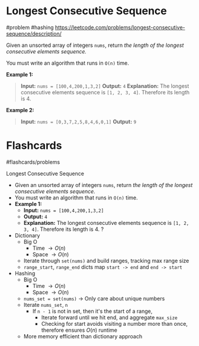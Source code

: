 # Longest Consecutive Sequence
#problem #hashing
https://leetcode.com/problems/longest-consecutive-sequence/description/

Given an unsorted array of integers `nums`, return _the length of the longest consecutive elements sequence._

You must write an algorithm that runs in `O(n)` time.

**Example 1:**
> **Input:** `nums = [100,4,200,1,3,2]`
> **Output:** `4`
> **Explanation:** The longest consecutive elements sequence is `[1, 2, 3, 4]`. Therefore its length is 4.

**Example 2:**
> **Input:** `nums = [0,3,7,2,5,8,4,6,0,1]`
> **Output:** `9`
# Flashcards
#flashcards/problems 

Longest Consecutive Sequence
- Given an unsorted array of integers `nums`, return _the length of the longest consecutive elements sequence._
- You must write an algorithm that runs in `O(n)` time.
- **Example 1:**
	- **Input:** `nums = [100,4,200,1,3,2]`
	- **Output:** `4`
	- **Explanation:** The longest consecutive elements sequence is `[1, 2, 3, 4]`. Therefore its length is 4.
?
- Dictionary
	- Big O
		- Time $\to O(n)$
		- Space $\to O(n)$
	- Iterate through `set(nums)` and build ranges, tracking max range size
	- `range_start`, `range_end` dicts map `start -> end` and `end -> start`
- Hashing
	- Big O
		- Time $\to O(n)$
		- Space $\to O(n)$
	- `nums_set = set(nums)` $\to$ Only care about unique numbers
	- Iterate `nums_set`, `n`
		- If `n - 1` is not in set, then it's the start of a range,
			- Iterate forward until we hit end, and aggregate `max_size`
			- Checking for start avoids visiting a number more than once, therefore ensures $O(n)$ runtime
	- More memory efficient than dictionary approach
<!--SR:!2025-02-06,18,250-->